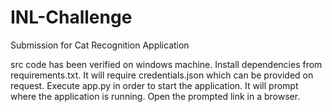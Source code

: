 # INL-Challenge
Submission for Cat Recognition Application

src code has been verified on windows machine.
Install dependencies from requirements.txt.
It will require credentials.json which can be provided on request.
Execute app.py in order to start the application. 
It will prompt where the application is running.
Open the prompted link in a browser.
